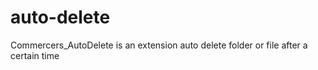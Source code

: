 # auto-delete
Commercers_AutoDelete is an extension auto delete folder or file after a certain time
